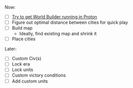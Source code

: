 Now:

- [ ] [Try to get World Builder running in Proton](docs/run-civ5-sdk-in-proton.md)
- [ ] Figure out optimal distance between cities for quick play
- [ ] Build map
  - Ideally, find existing map and shrink it
- [ ] Place cities

Later:

- [ ] Custom Civ(s)
- [ ] Lock era
- [ ] Lock units
- [ ] Custom victory conditions
- [ ] Add custom units
